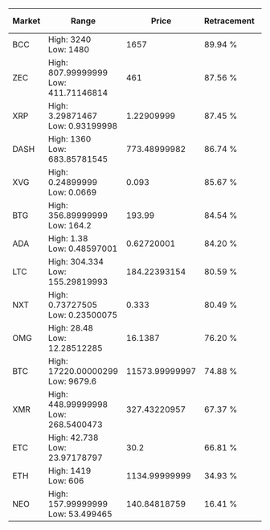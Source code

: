 | Market | Range | Price| Retracement | Doubles to 50% |
| --- | --- | --- | --- | --- |
| BCC | High: 3240<br />Low: 1480 | 1657 | 89.94 % | 1.42 |
| ZEC | High: 807.99999999<br />Low: 411.71146814 | 461 | 87.56 % | 1.32 |
| XRP | High: 3.29871467<br />Low: 0.93199998 | 1.22909999 | 87.45 % | 1.72 |
| DASH | High: 1360<br />Low: 683.85781545 | 773.48999982 | 86.74 % | 1.32 |
| XVG | High: 0.24899999<br />Low: 0.0669 | 0.093 | 85.67 % | 1.70 |
| BTG | High: 356.89999999<br />Low: 164.2 | 193.99 | 84.54 % | 1.34 |
| ADA | High: 1.38<br />Low: 0.48597001 | 0.62720001 | 84.20 % | 1.49 |
| LTC | High: 304.334<br />Low: 155.29819993 | 184.22393154 | 80.59 % | 1.25 |
| NXT | High: 0.73727505<br />Low: 0.23500075 | 0.333 | 80.49 % | 1.46 |
| OMG | High: 28.48<br />Low: 12.28512285 | 16.1387 | 76.20 % | 1.26 |
| BTC | High: 17220.00000299<br />Low: 9679.6 | 11573.99999997 | 74.88 % | 1.16 |
| XMR | High: 448.99999998<br />Low: 268.5400473 | 327.43220957 | 67.37 % | 1.10 |
| ETC | High: 42.738<br />Low: 23.97178797 | 30.2 | 66.81 % | 1.10 |
| ETH | High: 1419<br />Low: 606 | 1134.99999999 | 34.93 % | 0.00 |
| NEO | High: 157.99999999<br />Low: 53.499465 | 140.84818759 | 16.41 % | 0.00 |
